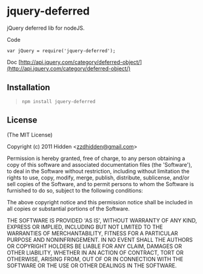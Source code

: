 
jquery-deferred
=============================

jQuery deferred lib for nodeJS.

Code

`var jQuery = require('jquery-deferred');`

Doc [http://api.jquery.com/category/deferred-object/](http://api.jquery.com/category/deferred-object/)


Installation
-----------------------------
  
>     npm install jquery-deferred



## License 

(The MIT License)

Copyright (c) 2011 Hidden &lt;zzdhidden@gmail.com&gt;

Permission is hereby granted, free of charge, to any person obtaining
a copy of this software and associated documentation files (the
'Software'), to deal in the Software without restriction, including
without limitation the rights to use, copy, modify, merge, publish,
distribute, sublicense, and/or sell copies of the Software, and to
permit persons to whom the Software is furnished to do so, subject to
the following conditions:

The above copyright notice and this permission notice shall be
included in all copies or substantial portions of the Software.

THE SOFTWARE IS PROVIDED 'AS IS', WITHOUT WARRANTY OF ANY KIND,
EXPRESS OR IMPLIED, INCLUDING BUT NOT LIMITED TO THE WARRANTIES OF
MERCHANTABILITY, FITNESS FOR A PARTICULAR PURPOSE AND NONINFRINGEMENT.
IN NO EVENT SHALL THE AUTHORS OR COPYRIGHT HOLDERS BE LIABLE FOR ANY
CLAIM, DAMAGES OR OTHER LIABILITY, WHETHER IN AN ACTION OF CONTRACT,
TORT OR OTHERWISE, ARISING FROM, OUT OF OR IN CONNECTION WITH THE
SOFTWARE OR THE USE OR OTHER DEALINGS IN THE SOFTWARE.
